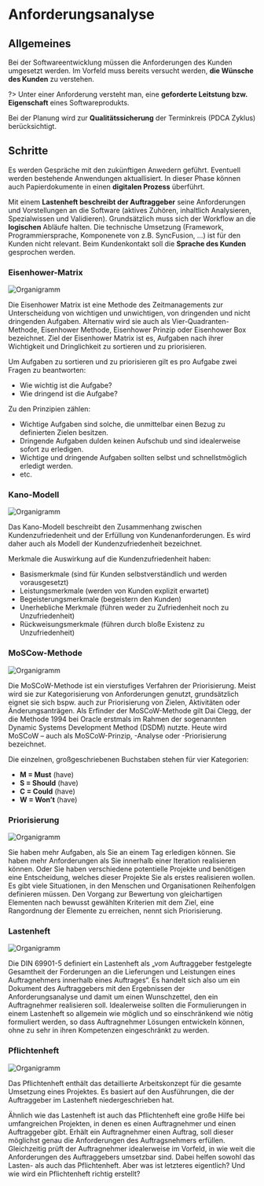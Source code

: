 # Anforderungsanalyse

## Allgemeines 

Bei der Softwareentwicklung müssen die Anforderungen des Kunden umgesetzt werden. Im Vorfeld muss bereits versucht werden, **die Wünsche des Kunden** zu verstehen.

?> Unter einer Anforderung versteht man, eine **geforderte Leitstung bzw. Eigenschaft** eines Softwareprodukts.

Bei der Planung wird zur **Qualitätssicherung**  der Terminkreis (PDCA Zyklus) berücksichtigt.

## Schritte

Es werden Gespräche mit den zukünftigen Anwedern geführt. Eventuell werden bestehende Anwendungen aktuallisiert.     In  dieser Phase können auch Papierdokumente in einen **digitalen Prozess** überführt. 

 Mit einem **Lastenheft beschreibt der Auftraggeber** seine Anforderungen und Vorstellungen an die Software (aktives Zuhören, inhaltlich Analysieren, Spezialwissen und Validieren). Grundsätzlich muss sich der Workflow an die **logischen** Abläufe halten. 
 Die technische Umsetzung (Framework, Programmiersprache, Komponenete von z.B. SyncFusion, ...) ist für den Kunden nicht relevant.
 Beim Kundenkontakt soll die **Sprache des Kunden** gesprochen werden.

### Eisenhower-Matrix

![Organigramm](_media/eis.jpg)


Die Eisenhower Matrix ist eine Methode des Zeitmanagements zur Unterscheidung von wichtigen und unwichtigen, von dringenden und nicht dringenden Aufgaben. Alternativ wird sie auch als Vier-Quadranten-Methode, Eisenhower Methode, Eisenhower Prinzip oder Eisenhower Box bezeichnet.
Ziel der Eisenhower Matrix ist es, Aufgaben nach ihrer Wichtigkeit und Dringlichkeit zu sortieren und zu priorisieren.

Um Aufgaben zu sortieren und zu priorisieren gilt es pro Aufgabe zwei Fragen zu beantworten:

* Wie wichtig ist die Aufgabe?
* Wie dringend ist die Aufgabe?

Zu den Prinzipien zählen: 

* Wichtige Aufgaben sind solche, die unmittelbar einen Bezug zu definierten Zielen besitzen.
* Dringende Aufgaben dulden keinen Aufschub und sind idealerweise sofort zu erledigen.
* Wichtige und dringende Aufgaben sollten selbst und schnellstmöglich erledigt werden.
* etc.


### Kano-Modell

![Organigramm](_media/kan.jpg)

Das Kano-Modell beschreibt den Zusammenhang zwischen Kundenzufriedenheit und der Erfüllung von Kundenanforderungen. Es wird daher auch als Modell der Kundenzufriedenheit bezeichnet.

Merkmale die Auswirkung auf die Kundenzufriedenheit haben:

* Basismerkmale (sind für Kunden selbstverständlich und werden vorausgesetzt)
* Leistungsmerkmale (werden von Kunden explizit erwartet)
* Begeisterungsmerkmale (begeistern den Kunden)
* Unerhebliche Merkmale (führen weder zu Zufriedenheit noch zu Unzufriedenheit)
* Rückweisungsmerkmale (führen durch bloße Existenz zu Unzufriedenheit)


### MoSCow-Methode

![Organigramm](_media/mos.jpg)

Die MoSCoW-Methode ist ein vierstufiges Verfahren der Priorisierung. Meist wird sie zur Kategorisierung von Anforderungen genutzt, grundsätzlich eignet sie sich bspw. auch zur Priorisierung von Zielen, Aktivitäten oder Änderungsanträgen. Als Erfinder der MoSCoW-Methode gilt Dai Clegg, der die Methode 1994 bei Oracle erstmals im Rahmen der sogenannten Dynamic Systems Development Method (DSDM) nutzte. Heute wird MoSCoW – auch als MoSCoW-Prinzip, -Analyse oder -Priorisierung bezeichnet.

Die einzelnen, großgeschriebenen Buchstaben stehen für vier Kategorien:

* **M = Must** (have)
* **S = Should** (have)
* **C = Could** (have)
* **W = Won’t** (have)


### Priorisierung

![Organigramm](_media/p.png)

Sie haben mehr Aufgaben, als Sie an einem Tag erledigen können. Sie haben mehr Anforderungen als Sie innerhalb einer Iteration realisieren können. Oder Sie haben verschiedene potentielle Projekte und benötigen eine Entscheidung, welches dieser Projekte Sie als erstes realisieren wollen. Es gibt viele Situationen, in den Menschen und Organisationen Reihenfolgen definieren müssen. Den Vorgang zur Bewertung von gleichartigen Elementen nach bewusst gewählten Kriterien mit dem Ziel, eine Rangordnung der Elemente zu erreichen, nennt sich Priorisierung.


### Lastenheft

![Organigramm](_media/l.jpg)

Die DIN 69901-5 definiert ein Lastenheft als „vom Auftraggeber festgelegte Gesamtheit der Forderungen an die Lieferungen und Leistungen eines Auftragnehmers innerhalb eines Auftrages“. Es handelt sich also um ein Dokument des Auftraggebers mit den Ergebnissen der Anforderungsanalyse und damit um einen Wunschzettel, den ein Auftragnehmer realisieren soll. Idealerweise sollten die Formulierungen in einem Lastenheft so allgemein wie möglich und so einschränkend wie nötig formuliert werden, so dass Auftragnehmer Lösungen entwickeln können, ohne zu sehr in ihren Kompetenzen eingeschränkt zu werden.

### Pflichtenheft

![Organigramm](_media/pf.png)

Das Pflichtenheft enthält das detaillierte Arbeitskonzept für die gesamte Umsetzung eines Projektes. Es basiert auf den Ausführungen, die der Auftraggeber im Lastenheft niedergeschrieben hat.

Ähnlich wie das Lastenheft ist auch das Pflichtenheft eine große Hilfe bei umfangreichen Projekten, in denen es einen Auftragnehmer und einen Auftraggeber gibt. Erhält ein Auftragnehmer einen Auftrag, soll dieser möglichst genau die Anforderungen des Auftragsnehmers erfüllen. Gleichzeitig prüft der Auftragnehmer idealerweise im Vorfeld, in wie weit die Anforderungen des Auftraggebers umsetzbar sind. Dabei helfen sowohl das Lasten- als auch das Pflichtenheft. Aber was ist letzteres eigentlich? Und wie wird ein Pflichtenheft richtig erstellt?